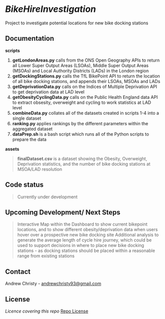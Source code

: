 # *BikeHireInvestigation*

Project to investigate potential locations for new bike docking stations

## Documentation

**scripts**
1. **getLondonAreas.py** calls from the ONS Open Geography APIs to return all Lower Super Output Areas (LSOAs), Middle Super Output Areas (MSOAs) and Local Authority Districts (LADs) in the London region
2. **getDockingStations.py** calls the TfL BikePoint API to return the location of all bike docking stations, and appends their LSOAs, MSOAs and LADs
3. **getDeprivationData.py** calls on the Indices of Multiple Deprivation API to get deprivation data at LAD level
4. **getObesityCyclingData.py** calls on the Public Health England data API to extract obsesity, overweight and cycling to work statistics at LAD level  
5. **combineData.py** collates all of the datasets created in scripts 1-4 into a single dataset
6. **ranking.py** applies rankings by the different parameters within the aggregated dataset
7. **dataPrep.sh** is a bash script which runs all of the Python scripts to prepare the data
 
**assets**
> **finalDataset.csv** is a dataset showing the Obesity, Overweight, Deprivation statistics, and the number of bike docking stations at MSOA/LAD resolution


## Code status

> Currently under development


## Upcoming Development/ Next Steps

> Interactive Map within the Dashboard to show current bikepoint locations, and to show different obesity/deprivation data when users hover over a prospective new bike docking site
> Additional analysis to generate the average length of cycle hire journey, which could be used to support decisions in where to place new bike docking stations - as docking stations should be placed within a reasonable range from existing stations
> 

## Contact

Andrew Christy - andrewchristy93@gmail.com

## License
*Licence covering this repo*
[Repo License](/scripts/LICENSE)


